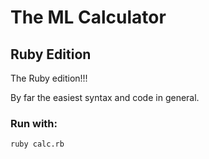 # The ML Calculator
## Ruby Edition

The Ruby edition!!!

By far the easiest syntax and code in general.

### Run with:

    ruby calc.rb
